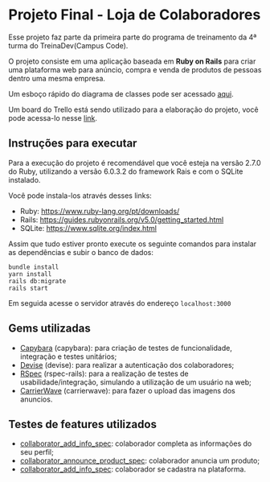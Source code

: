 # Projeto Final - Loja de Colaboradores

Esse projeto faz parte da primeira parte do programa de treinamento da 4ª turma do TreinaDev(Campus Code).

O projeto consiste em uma aplicação baseada em **Ruby on Rails** para criar uma plataforma web para anúncio, compra e venda de produtos de pessoas dentro uma mesma empresa.

Um esboço rápido do diagrama de classes pode ser acessado [aqui](./diagrams/class_diagram_sketch.html).

Um board do Trello está sendo utilizado para a elaboração do projeto, você pode acessa-lo nesse [link](https://trello.com/b/ruL0xNhc/projeto-treinadev).

## Instruções para executar
Para a execução do projeto é recomendável que você esteja na versão 2.7.0 do Ruby, utilizando a versão 6.0.3.2 do framework Rais e com o SQLite instalado.

Você pode instala-los através desses links:
* Ruby: https://www.ruby-lang.org/pt/downloads/
* Rails: https://guides.rubyonrails.org/v5.0/getting_started.html
* SQLite: https://www.sqlite.org/index.html

Assim que tudo estiver pronto execute os seguinte comandos para instalar as dependências e subir o banco de dados:
```
bundle install
yarn install
rails db:migrate
rails start
```
Em seguida acesse o servidor através do endereço `localhost:3000`

## Gems utilizadas
* [Capybara](https://github.com/teamcapybara/capybara) (capybara): para criação de testes de funcionalidade, integração e testes unitários;
* [Devise](https://github.com/heartcombo/devise) (devise): para realizar a autenticação dos colaboradores;
* [RSpec](https://github.com/rspec/rspec-rails) (rspec-rails): para a realização de testes de usabilidade/integração, simulando a utilização de um usuário na web;
* [CarrierWave](https://github.com/carrierwaveuploader/carrierwave) (carrierwave): para fazer o upload das imagens dos anuncios.

## Testes de features utilizados
* [collaborator_add_info_spec](./spec/features/collaborator_add_info_spec.rb): colaborador completa as informações do seu perfil;
* [collaborator_announce_product_spec](./spec/features/collaborator_announce_product_spec.rb): colaborador anuncia um produto;
* [collaborator_add_info_spec](./spec/features/collaborator_add_info_spec.rb): colaborador se cadastra na plataforma.

